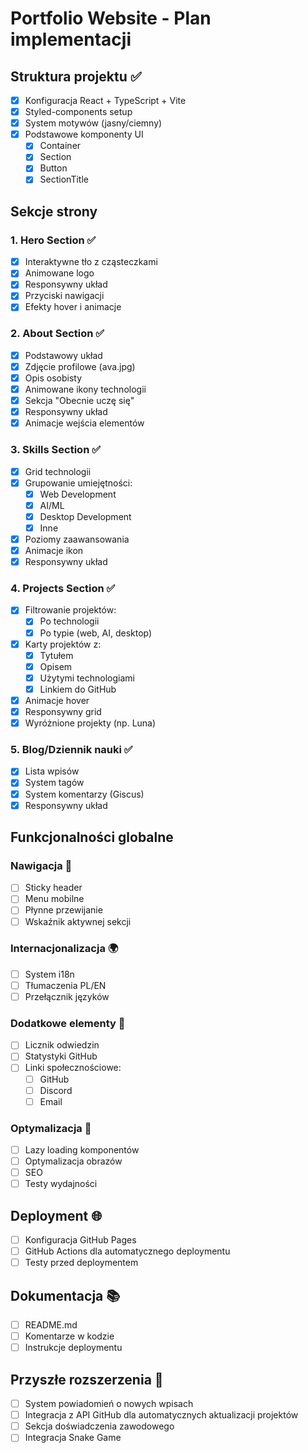 # Portfolio Website - Plan implementacji

## Struktura projektu ✅

- [x] Konfiguracja React + TypeScript + Vite
- [x] Styled-components setup
- [x] System motywów (jasny/ciemny)
- [x] Podstawowe komponenty UI
  - [x] Container
  - [x] Section
  - [x] Button
  - [x] SectionTitle

## Sekcje strony

### 1. Hero Section ✅

- [x] Interaktywne tło z cząsteczkami
- [x] Animowane logo
- [x] Responsywny układ
- [x] Przyciski nawigacji
- [x] Efekty hover i animacje

### 2. About Section ✅

- [x] Podstawowy układ
- [x] Zdjęcie profilowe (ava.jpg)
- [x] Opis osobisty
- [x] Animowane ikony technologii
- [x] Sekcja "Obecnie uczę się"
- [x] Responsywny układ
- [x] Animacje wejścia elementów

### 3. Skills Section ✅

- [x] Grid technologii
- [x] Grupowanie umiejętności:
  - [x] Web Development
  - [x] AI/ML
  - [x] Desktop Development
  - [x] Inne
- [x] Poziomy zaawansowania
- [x] Animacje ikon
- [x] Responsywny układ

### 4. Projects Section ✅

- [x] Filtrowanie projektów:
  - [x] Po technologii
  - [x] Po typie (web, AI, desktop)
- [x] Karty projektów z:
  - [x] Tytułem
  - [x] Opisem
  - [x] Użytymi technologiami
  - [x] Linkiem do GitHub
- [x] Animacje hover
- [x] Responsywny grid
- [x] Wyróżnione projekty (np. Luna)

### 5. Blog/Dziennik nauki ✅

- [x] Lista wpisów
- [x] System tagów
- [x] System komentarzy (Giscus)
- [x] Responsywny układ

## Funkcjonalności globalne

### Nawigacja 🧭

- [ ] Sticky header
- [ ] Menu mobilne
- [ ] Płynne przewijanie
- [ ] Wskaźnik aktywnej sekcji

### Internacjonalizacja 🌍

- [ ] System i18n
- [ ] Tłumaczenia PL/EN
- [ ] Przełącznik języków

### Dodatkowe elementy 🎨

- [ ] Licznik odwiedzin
- [ ] Statystyki GitHub
- [ ] Linki społecznościowe:
  - [ ] GitHub
  - [ ] Discord
  - [ ] Email

### Optymalizacja 🚀

- [ ] Lazy loading komponentów
- [ ] Optymalizacja obrazów
- [ ] SEO
- [ ] Testy wydajności

## Deployment 🌐

- [ ] Konfiguracja GitHub Pages
- [ ] GitHub Actions dla automatycznego deploymentu
- [ ] Testy przed deploymentem

## Dokumentacja 📚

- [ ] README.md
- [ ] Komentarze w kodzie
- [ ] Instrukcje deploymentu

## Przyszłe rozszerzenia 🔮

- [ ] System powiadomień o nowych wpisach
- [ ] Integracja z API GitHub dla automatycznych aktualizacji projektów
- [ ] Sekcja doświadczenia zawodowego
- [ ] Integracja Snake Game
